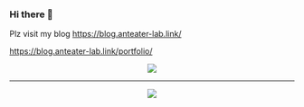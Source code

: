 ### Hi there 👋

Plz visit my blog https://blog.anteater-lab.link/

https://blog.anteater-lab.link/portfolio/


<p align=center>
  <a href="https://solved.ac/anteater333/">
    <img src="http://mazassumnida.wtf/api/v2/generate_badge?boj=anteater333" />
  </a>
</p>

---

<p align=center>
  <a href="https://www.buymeacoffee.com/anteater333"><img src="https://img.buymeacoffee.com/button-api/?text=Buy me a potion&emoji=&slug=anteater333&button_colour=3c2a1e&font_colour=ffffff&font_family=Cookie&outline_colour=ffffff&coffee_colour=FFDD00" /></a>
</p>

<!--
**anteater333/anteater333** is a ✨ _special_ ✨ repository because its `README.md` (this file) appears on your GitHub profile.

Here are some ideas to get you started:

- 🔭 I’m currently working on ...
- 🌱 I’m currently learning ...
- 👯 I’m looking to collaborate on ...
- 🤔 I’m looking for help with ...
- 💬 Ask me about ...
- 📫 How to reach me: ...
- 😄 Pronouns: ...
- ⚡ Fun fact: ...
-->
